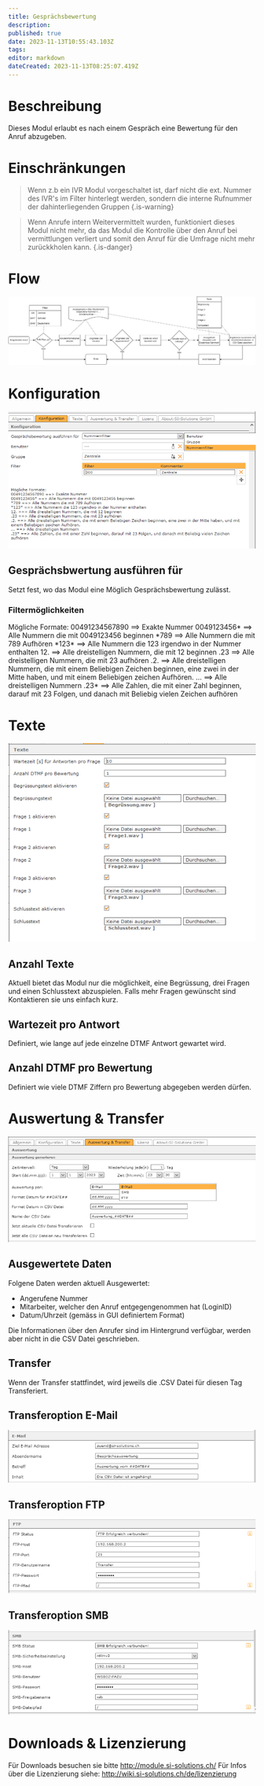 ```yaml
---
title: Gesprächsbewertung
description: 
published: true
date: 2023-11-13T10:55:43.103Z
tags: 
editor: markdown
dateCreated: 2023-11-13T08:25:07.419Z
---
```


# Beschreibung
Dieses Modul erlaubt es nach einem Gespräch eine Bewertung für den Anruf abzugeben.

# Einschränkungen

> Wenn z.b ein IVR Modul vorgeschaltet ist, darf nicht die ext. Nummer des IVR's im Filter hinterlegt werden, sondern die interne Rufnummer der dahinterliegenden Gruppen
{.is-warning}

> Wenn Anrufe intern Weitervermittelt wurden, funktioniert dieses Modul nicht mehr, da das Modul die Kontrolle über den Anruf bei vermittlungen verliert und somit den Anruf für die Umfrage nicht mehr zurückkholen kann.
{.is-danger}

# Flow
![Flow.png](/uploads/callevaluation/Flow.png)

# Konfiguration

![1.PNG](/uploads/callevaluation/1.PNG)

## Gesprächsbwertung ausführen für
Setzt fest, wo das Modul eine Möglich Gesprächsbewertung zulässt.

### Filtermöglichkeiten
Mögliche Formate:
00491234567890 ==> Exakte Nummer
0049123456\* ==> Alle Nummern die mit 0049123456 beginnen
\*789 ==> Alle Nummern die mit 789 Aufhören
\*123\* ==> Alle Nummern die 123 irgendwo in der Nummer enthalten
12. ==> Alle dreistelligen Nummern, die mit 12 beginnen
.23 ==> Alle dreistelligen Nummern, die mit 23 aufhören
.2. ==> Alle dreistelligen Nummern, die mit einem Beliebigen Zeichen beginnen, eine zwei in der Mitte haben, und mit einem Beliebigen zeichen Aufhören.
... ==> Alle dreistelligen Nummern
.23\* ==> Alle Zahlen, die mit einer Zahl beginnen, darauf mit 23 Folgen, und danach mit Beliebig vielen Zeichen aufhören 


# Texte
![2.PNG](/uploads/callevaluation/2.PNG)

## Anzahl Texte
Aktuell bietet das Modul nur die möglichkeit, eine Begrüssung, drei Fragen und einen Schlusstext abzuspielen.
Falls mehr Fragen gewünscht sind Kontaktieren sie uns einfach kurz.

## Wartezeit pro Antwort
Definiert, wie lange auf jede einzelne DTMF Antwort gewartet wird.

## Anzahl DTMF pro Bewertung
Definiert wie viele DTMF Ziffern pro Bewertung abgegeben werden dürfen.

# Auswertung & Transfer

![3.PNG](/uploads/callevaluation/3.PNG)

## Ausgewertete Daten
Folgene Daten werden aktuell Ausgewertet:
- Angerufene Nummer
- Mitarbeiter, welcher den Anruf entgegengenommen hat (LoginID)
- Datum/Uhrzeit (gemäss in GUI definiertem Format)

Die Informationen über den Anrufer sind im Hintergrund verfügbar, werden aber nicht in die CSV Datei geschrieben.

## Transfer
Wenn der Transfer stattfindet, wird jeweils die .CSV Datei für diesen Tag Transferiert.

## Transferoption E-Mail
![4.PNG](/uploads/callevaluation/4.PNG)

## Transferoption FTP
![5.PNG](/uploads/callevaluation/5.PNG)

## Transferoption SMB
![6.PNG](/uploads/callevaluation/6.PNG)

# Downloads & Lizenzierung
Für Downloads besuchen sie bitte http://module.si-solutions.ch/
Für Infos über die Lizenzierung siehe: http://wiki.si-solutions.ch/de/lizenzierung